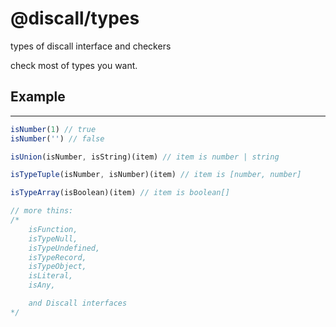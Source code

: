 # @discall/types
types of discall interface and checkers

check most of types you want.

## Example
---
```ts
isNumber(1) // true
isNumber('') // false

isUnion(isNumber, isString)(item) // item is number | string

isTypeTuple(isNumber, isNumber)(item) // item is [number, number]

isTypeArray(isBoolean)(item) // item is boolean[]

// more thins:
/*
    isFunction,
    isTypeNull,
    isTypeUndefined,
    isTypeRecord,
    isTypeObject,
    isLiteral,
    isAny,

    and Discall interfaces
*/
```